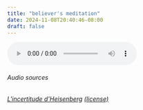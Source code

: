 ```yaml
---
title: "believer's meditation"
date: 2024-11-08T20:40:46-08:00
draft: false
---
```

<audio controls>
  <source src="/audio/meditation2_belief.mp3" type="audio/mp3">
  Your browser does not support the audio element.
</audio>

###### Audio sources
###### [L'incertitude d'Heisenberg](https://open.spotify.com/album/1H10CTGW4xbk0IQewKbK50) [(license)](https://www.copyright.gov/title17/92chap1.html#107)
